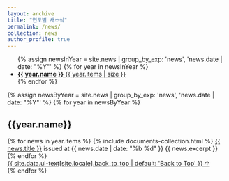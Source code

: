 ```yaml
---
layout: archive
title: "연도별 새소식"
permalink: /news/
collection: news
author_profile: true
---
```


<ul class="taxonomy__index">
  {% assign newsInYear = site.news | group_by_exp: 'news', 'news.date | date: "%Y"' %}
  {% for year in newsInYear %}
    <li>
      <a href="#{{ year.name }}">
        <strong>{{ year.name }}</strong> <span class="taxonomy__count">{{ year.items | size }}</span>
      </a>
    </li>
  {% endfor %}
</ul>

{% assign newsByYear = site.news | group_by_exp: 'news', 'news.date | date: "%Y"' %}
{% for year in newsByYear %}
 <section id="{{year.name}}" class="taxonomy_section">
  <h2 class="archive_subtitle">{{year.name}}</h2>
  <div class="entries-{{ page.entries_layout | default: 'list' }}">
    {% for news in year.items %}
    {% include documents-collection.html %}
   <a href="{{ news.url }}"> {{ news.title }}</a>  issued at {{ news.date | date: "%b  %d" }}
    {{ news.excerpt }}
{% endfor %}
 </div>
    <a href="#page-title" class="back-to-top">{{ site.data.ui-text[site.locale].back_to_top | default: 'Back to Top' }} &uarr;</a>
  </section>
{% endfor %}
